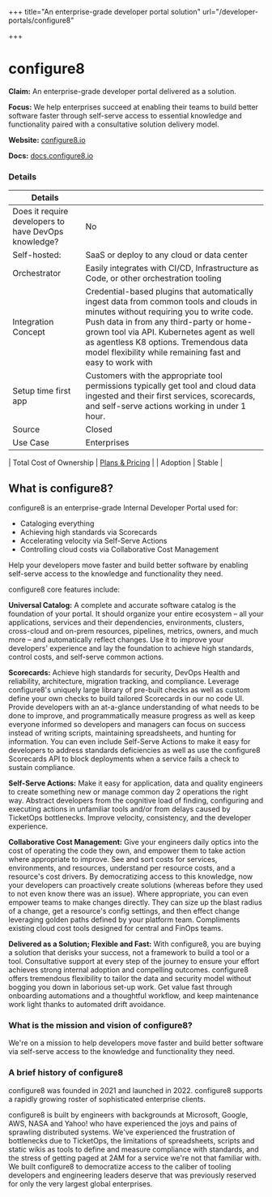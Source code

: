 +++
title="An enterprise-grade developer portal solution"
url="/developer-portals/configure8"

+++

# configure8

**Claim:** An enterprise-grade developer portal delivered as a solution.

**Focus:** We help enterprises succeed at enabling their teams to build better software faster through self-serve access to essential knowledge and functionality paired with a consultative solution delivery model.

**Website:** [configure8.io](https://configure8.io/)

**Docs:** [docs.configure8.io](https://docs.configure8.io/)

### Details

| Details                                              |                                                                                                  |
| ---------------------------------------------------- | ------------------------------------------------------------------------------------------------ |
| Does it require developers to have DevOps knowledge? | No                                                                                               |
| Self-hosted:                                         | SaaS or deploy to any cloud or data center      |
| Orchestrator                                         | Easily integrates with CI/CD, Infrastructure as Code, or other orchestration tooling                                                                                            |
| Integration Concept                                  | Credential-based plugins that automatically ingest data from common tools and clouds in minutes without requiring you to write code. Push data in from any third-party or home-grown tool via API. Kubernetes agent as well as agentless K8 options. Tremendous data model flexibility while remaining fast and easy to work with |
| Setup time first app                                 | Customers with the appropriate tool permissions typically get tool and cloud data ingested and their first services, scorecards, and self-serve actions working in under 1 hour.
| Source                                               | Closed                                                                                           |
| Use Case                                             | Enterprises                                                                     |

| Total Cost of Ownership                              | [Plans & Pricing](https://www.configure8.io/pricing)                                             |
| Adoption                                             | Stable                                                                                 |

## What is configure8?

configure8 is an enterprise-grade Internal Developer Portal used for:

- Cataloging everything
- Achieving high standards via Scorecards
- Accelerating velocity via Self-Serve Actions
- Controlling cloud costs via Collaborative Cost Management

Help your developers move faster and build better software by enabling self-serve access to the knowledge and functionality they need.

configure8 core features include:

**Universal Catalog:** A complete and accurate software catalog is the foundation of your portal. It should organize your entire ecosystem – all your applications, services and their dependencies, environments, clusters, cross-cloud and on-prem resources, pipelines, metrics, owners, and much more – and automatically reflect changes. Use it to improve your developers' experience and lay the foundation to achieve high standards, control costs, and self-serve common actions.

**Scorecards:** Achieve high standards for security, DevOps Health and reliability, architecture, migration tracking, and compliance. Leverage configure8's uniquely large library of pre-built checks as well as custom define your own checks to build tailored Scorecards in our no code UI.  Provide developers with an at-a-glance understanding of what needs to be done to improve, and programmatically measure progress as well as keep everyone informed so developers and managers can focus on success instead of writing scripts, maintaining spreadsheets, and hunting for information. You can even include Self-Serve Actions to make it easy for developers to address standards deficiencies as well as use the configure8 Scorecards API to block deployments when a service fails a check to sustain compliance.

**Self-Serve Actions:** Make it easy for application, data and quality engineers to create something new or manage common day 2 operations the right way. Abstract developers from the cognitive load of finding, configuring and executing actions in unfamiliar tools and/or from delays caused by TicketOps bottlenecks. Improve velocity, consistency, and the developer experience.

**Collaborative Cost Management:** Give your engineers daily optics into the cost of operating the code they own, and empower them to take action where appropriate to improve. See and sort costs for services, environments, and resources, understand per resource costs, and a resource's cost drivers. By democratizing access to this knowledge, now your developers can proactively create solutions (whereas before they used to not even know there was an issue). Where appropriate, you can even empower teams to make changes directly. They can size up the blast radius of a change, get a resource's config settings, and then effect change leveraging golden paths defined by your platform team. Compliments existing cloud cost tools designed for central and FinOps teams.

**Delivered as a Solution; Flexible and Fast:** With configure8, you are buying a solution that derisks your success, not a framework to build a tool or a tool. Consultative support at every step of the journey to ensure your effort achieves strong internal adoption and compelling outcomes. configure8 offers tremendous flexibility to tailor the data and security model without bogging you down in laborious set-up work. Get value fast through onboarding automations and a thoughtful workflow, and keep maintenance work light thanks to automated drift avoidance.

### What is the mission and vision of configure8?

We're on a mission to help developers move faster and build better software via self-serve access to the knowledge and functionality they need.

### A brief history of configure8

configure8 was founded in 2021 and launched in 2022. configure8 supports a rapidly growing roster of sophisticated enterprise clients.

configure8 is built by engineers with backgrounds at Microsoft, Google, AWS, NASA and Yahoo! who have experienced the joys and pains of sprawling distributed systems. We've experienced the frustration of bottlenecks due to TicketOps, the limitations of spreadsheets, scripts and static wikis as tools to define and measure compliance with standards, and the stress of getting paged at 2AM for a service we're not that familiar with. We built configure8 to democratize access to the caliber of tooling developers and engineering leaders deserve that was previously reserved for only the very largest global enterprises.
